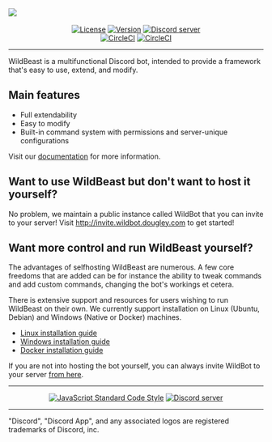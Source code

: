<div>
  <div style="margin-left:auto;margin-right:auto;">
    <img src="https://i.imgur.com/4wYz7Y2.png"><br><br>
    <p align="center" style="margin:0;">
      <a href="https://github.com/TheSharks/WildBeast/blob/master/LICENSE.md"><img src="https://shields.dougley.com/github/license/thesharks/wildbeast.svg?style=for-the-badge&maxAge=3600" alt="License"></a>
      <a href="https://github.com/TheSharks/WildBeast/releases"><img src="https://shields.dougley.com/github/package-json/v/thesharks/wildbeast.svg?label=version&style=for-the-badge&maxAge=3600" alt="Version"></a>
      <a href="https://discord.gg/wildbot"><img src="https://shields.dougley.com/discord/110462143152803840.svg?logo=discord&style=for-the-badge&maxAge=3600" alt="Discord server"></a>
    </p>
    <p align="center" style="margin:0;">
      <a href="https://circleci.com/gh/TheSharks/WildBeast"><img src="https://shields.dougley.com/circleci/project/github/TheSharks/WildBeast/master.svg?label=stable&style=for-the-badge&maxAge=3600" alt="CircleCI"></a>
      <a href="https://circleci.com/gh/TheSharks/WildBeast/tree/experimental"><img src="https://shields.dougley.com/circleci/project/github/TheSharks/WildBeast/experimental.svg?label=experimental&style=for-the-badge&maxAge=3600" alt="CircleCI"></a>
    </p>
  </div>
</div>

---

WildBeast is a multifunctional Discord bot, intended to provide a framework that's easy to use, extend, and modify.

## Main features

- Full extendability
- Easy to modify
- Built-in command system with permissions and server-unique configurations


Visit our [documentation](https://docs.thesharks.xyz) for more information.

## Want to use WildBeast but don't want to host it yourself?

No problem, we maintain a public instance called WildBot that you can invite to your server! Visit http://invite.wildbot.dougley.com to get started!

## Want more control and run WildBeast yourself?

The advantages of selfhosting WildBeast are numerous. A few core freedoms that are added can be for instance the ability to tweak commands and add custom commands, changing the bot's workings et cetera.

There is extensive support and resources for users wishing to run WildBeast on their own. We currently support installation on Linux (Ubuntu, Debian) and Windows (Native or Docker) machines.

- [Linux installation guide](https://docs.thesharks.xyz/install_linux/)
- [Windows installation guide](https://docs.thesharks.xyz/install_windows/)
- [Docker installation guide](https://docs.thesharks.xyz/install_docker/)

If you are not into hosting the bot yourself, you can always invite WildBot to your server [from here](http://invite.wildbot.dougley.com).

---

<p align="center">
  <a href="https://github.com/feross/standard"><img src="https://cdn.rawgit.com/feross/standard/master/badge.svg" alt="JavaScript Standard Code Style"></a>
  <a href="https://discord.gg/wildbot"><img src="https://discordapp.com/api/guilds/110462143152803840/widget.png?style=banner2" alt="Discord server"></a>
</p>

---

"Discord", "Discord App", and any associated logos are registered trademarks of Discord, inc.

